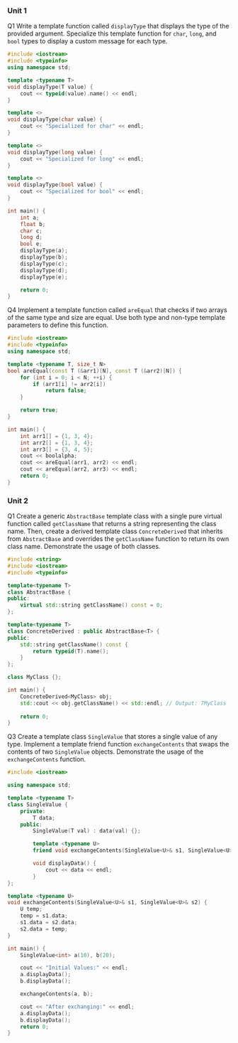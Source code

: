 ### Unit 1

Q1 Write a template function called `displayType` that displays the type of the provided argument. Specialize this template function for `char`, `long`, and `bool` types to display a custom message for each type.

```cpp
#include <iostream>
#include <typeinfo>
using namespace std;

template <typename T>
void displayType(T value) {
    cout << typeid(value).name() << endl;
}

template <>
void displayType(char value) {
    cout << "Specialized for char" << endl;
}

template <>
void displayType(long value) {
    cout << "Specialized for long" << endl;
}

template <>
void displayType(bool value) {
    cout << "Specialized for bool" << endl;
}

int main() {
    int a;
    float b;
    char c;
    long d;
    bool e;
    displayType(a);
    displayType(b);
    displayType(c);
    displayType(d);
    displayType(e);

    return 0;
}
```

Q4 Implement a template function called `areEqual` that checks if two arrays of the same type and size are equal. Use both type and non-type template parameters to define this function.

```cpp
#include <iostream>
#include <typeinfo>
using namespace std;

template <typename T, size_t N>
bool areEqual(const T (&arr1)[N], const T (&arr2)[N]) {
    for (int i = 0; i < N; ++i) {
        if (arr1[i] != arr2[i])
            return false;
    }

    return true;
}

int main() {
    int arr1[] = {1, 3, 4};
    int arr2[] = {1, 3, 4};
    int arr3[] = {3, 4, 5};
    cout << boolalpha;
    cout << areEqual(arr1, arr2) << endl;
    cout << areEqual(arr2, arr3) << endl;
    return 0;
}
```

### Unit 2

Q1 Create a generic `AbstractBase` template class with a single pure virtual function called `getClassName` that returns a string representing the class name. Then, create a derived template class `ConcreteDerived` that inherits from `AbstractBase` and overrides the `getClassName` function to return its own class name. Demonstrate the usage of both classes.

```cpp
#include <string>
#include <iostream>
#include <typeinfo>

template<typename T>
class AbstractBase {
public:
    virtual std::string getClassName() const = 0;
};

template<typename T>
class ConcreteDerived : public AbstractBase<T> {
public:
    std::string getClassName() const {
        return typeid(T).name();
    }
};

class MyClass {};

int main() {
    ConcreteDerived<MyClass> obj;
    std::cout << obj.getClassName() << std::endl; // Output: 7MyClass
    
    return 0;
}
```


Q3 Create a template class `SingleValue` that stores a single value of any type. Implement a template friend function `exchangeContents` that swaps the contents of two `SingleValue` objects. Demonstrate the usage of the `exchangeContents` function.  

```cpp
#include <iostream>

using namespace std;

template <typename T>
class SingleValue {
    private:
        T data;
    public:
        SingleValue(T val) : data(val) {};

        template <typename U>
        friend void exchangeContents(SingleValue<U>& s1, SingleValue<U>& s2);

        void displayData() {
            cout << data << endl;
        }
};

template <typename U>
void exchangeContents(SingleValue<U>& s1, SingleValue<U>& s2) {
    U temp;
    temp = s1.data;
    s1.data = s2.data;
    s2.data = temp;
}

int main() {
    SingleValue<int> a(10), b(20);

    cout << "Initial Values:" << endl;
    a.displayData();
    b.displayData();

    exchangeContents(a, b);

    cout << "After exchanging:" << endl;
    a.displayData();
    b.displayData();
    return 0;
}
```